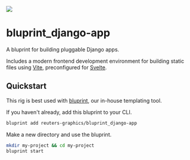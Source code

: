 ![](https://graphics.thomsonreuters.com/style-assets/images/logos/reuters-graphics-logo/svg/graphics-logo-color-dark.svg)

# bluprint_django-app

A bluprint for building pluggable Django apps.

Includes a modern frontend development environment for building static files using [Vite](https://vitejs.dev/), preconfigured for [Svelte](https://svelte.dev/).

## Quickstart

This rig is best used with [bluprint](https://github.com/reuters-graphics/bluprint), our in-house templating tool.

If you haven't already, add this bluprint to your CLI.

```bash
bluprint add reuters-graphics/bluprint_django-app
```

Make a new directory and use the bluprint.

```bash
mkdir my-project && cd my-project
bluprint start
```
